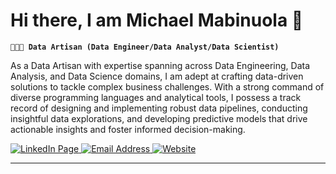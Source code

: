 # Hi there, I am Michael Mabinuola 👋

**`👨🏿‍🎨 Data Artisan (Data Engineer/Data Analyst/Data Scientist)`**


As a Data Artisan with expertise spanning across Data Engineering, Data Analysis, and Data Science domains, I am adept at crafting data-driven solutions to tackle complex business challenges. With a strong command of diverse programming languages and analytical tools, I possess a track record of designing and implementing robust data pipelines, conducting insightful data explorations, and developing predictive models that drive actionable insights and foster informed decision-making.


  <p align="left">
      <a href="https://www.linkedin.com/in/michael-mabinuola-031138102">
         <img alt="LinkedIn Page" title="LinkedIn" src="https://img.shields.io/badge/linkedin-%230077B5.svg?style=for-the-badge&logo=linkedin&logoColor=white"/>   
      </a> 
      <a href="mailto:michaelmabinuola@gmail.com">
         <img alt="Email Address" title="Email" src="https://img.shields.io/badge/Gmail-D14836?style=for-the-badge&logo=gmail&logoColor=white"/>
     </a> 
     <a href="https://MichelMabinuola.github.io/Michael-Portfolio">
         <img alt="Website" title="Website-portfolio" src="https://img.shields.io/badge/Google_chrome-4285F4?style=for-the-badge&logo=Google-chrome&logoColor=white"/>
     </a> 

   </p>


---